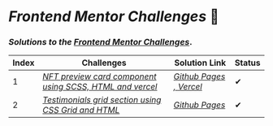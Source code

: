 # _Frontend Mentor Challenges_ 🙋‍

### _Solutions to the_ [_Frontend Mentor Challenges_](https://www.frontendmentor.io).



| Index | Challenges | Solution Link | Status |
|---| -----------| ---------- | -------- |
|1|[_NFT preview card component using SCSS, HTML and vercel_](https://github.com/sookm/frontendmentor-chanllenges/tree/main/nft-preview-card-component-main)|[_Github Pages_](https://sookm.github.io/frontendmentor-chanllenges/nft-preview-card-component-main/) [_, Vercel_](https://nft-preview-card-component-main-sookm.vercel.app/)|✔|
|2|[_Testimonials grid section using CSS Grid and HTML_](https://github.com/sookm/frontendmentor-chanllenges/tree/main/testimonials-grid-section-main)|[_Github Pages_](https://sookm.github.io/frontendmentor-chanllenges/testimonials-grid-section-main/)|✔|
